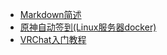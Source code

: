 * [Markdown简述](/Markdown/Markdown_Guide.md)  
* [原神自动签到(Linux服务器docker)](/Other/Genshin_helper_docker.md)
* [VRChat入门教程](/VRChat/)  
